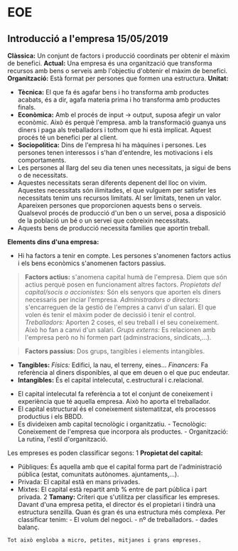# EOE

## Introducció a l'empresa 15/05/2019

**Clàssica:** Un conjunt de factors i producció coordinats per obtenir el màxim de benefici.
**Actual:** Una empresa és una organització que transforma recursos amb bens o serveis amb l'objectiu d'obtenir el màxim de benefici.
**Organització:** Està format per persones que formen una estructura.
**Unitat:**
* **Tècnica:** El que fa és agafar bens i ho transforma amb productes acabats, és a dir, agafa materia prima i ho transforma amb productes finals.
* **Econòmica:** Amb el procés de input -> output, suposa afegir un valor econòmic. Això és perquè l'empresa. amb la transformació guanya uns diners i paga als treballadors i tothom que hi està implicat. Aquest procés té un benefici per al client.
* **Sociopolitica:** Dins de l'empresa hi ha màquines i persones. Les persones tenen interessos i s'han d'entendre, les motivacions i els comportaments.
* Les persones al llarg del seu dia tenen unes necessitats, ja sigui de bens o de necessitats.
* Aquestes necessitats seran diferents depenent del lloc on vivim. Aquestes necessitats són ilimitades, el que vulguem per satisfer les necessitats tenim uns recursos limitats. Al ser limitats, tenen un valor. Apareixen persones que proporcionen aquests bens o serveis. Qualsevol procés de producció d'un ben o un servei, posa a disposició de la població un bé o un servei que cobreixin necessitats.
* Aquests bens de producció necessita families que aportin treball.

**Elements dins d'una empresa:**
* Hi ha factors a tenir en compte. Les persones s'anomenen factors actius i els bens econòmics s'anomenen factors passius.
> **Factors actius:** s'anomena capital humà de l'empresa. Diem que són actius perquè posen en funcionament altres factors.
*Propietats del capital/socis o accionistes:* Són els senyors que aporten els diners necessaris per inciar l'empresa.
*Administradors o directors:* s'encarreguen de la gestió de l'empres a canvi d'un salari. El que volen és tenir el màxim poder de decissió i tenir el control.
*Treballadors:* Aporten 2 coses, el seu treball i el seu coneixement. Això ho fan a canvi d'un salari.
*Grups externs:* Es relacionen amb l'empresa però no hi formen part (adminstracions, sindicats,...).

> **Factors passius:** Dos grups, tangibles i elements intangibles.
  * **Tangibles:**
   *Físics:* Edifici, la nau, el terreny, eines...
   *Financers:* Fa referència al diners disponibles, al que em deuen o el que puc endeutar.
  * **Intangibles:**
   És el capital intelecutal, c.estructural i c.relacional.
   - El capital intelecutal fa referència a tot el conjunt de coneixement i experiència que té aquella empresa. Això ho aporta el treballador.
   - El capital estructural és el coneixement sistematitzat, els processos productius i els BBDD.
   - Es divideixen amb capital tecnològic i organitzatiu.
    - Tecnològic: Coneixement de l'empresa que incorpora als productes.
    - Organització: La rutina, l'estil d'organització.

Les empreses es poden classificar segons:
 1 **Propietat del capital:**
   - Públiques: És aquella amb que el capital forma part de l'administració pública (estat, comunitats autònomes. ajuntaments,...).
   - Privada: El capital està en mans privades.
   - Mixtes: El capital està repartit amb % entre de part pública i part privada.
 2 **Tamany:**
   Criteri que s'utilitza per classificar les empreses. Davant d'una empresa petita, el director és el propietari i tindrà una estructura senzilla. Quan és gran és una estructura més complexa.
   Per classificar tenim:
    - El volum del negoci.
    - nº de treballadors.
    - dades balanç.

    Tot això engloba a micro, petites, mitjanes i grans empreses.
    
